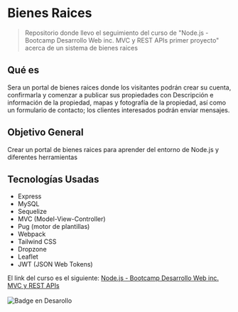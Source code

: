 
# Bienes Raices


> Repositorio donde llevo el seguimiento del curso de "Node.js - Bootcamp Desarrollo Web inc. MVC y REST APIs primer proyecto" acerca de un sistema de bienes raices



## Qué es

Sera un portal de bienes raices donde los visitantes podrán crear su cuenta, confirmarla y comenzar a publicar sus propiedades con Descripción e información de la propiedad, mapas y fotografía de la propiedad, así como un formulario de contacto; los clientes interesados podrán enviar mensajes.
## Objetivo General

Crear un portal de bienes raices para aprender del entorno de Node.js y diferentes herramientas

## Tecnologías Usadas

- Express
- MySQL
- Sequelize
- MVC (Model-View-Controller)
- Pug (motor de plantillas)
- Webpack
- Tailwind CSS
- Dropzone
- Leaflet
- JWT (JSON Web Tokens)

El link del curso es el siguiente:
<a href="https://www.udemy.com/course/nodejs-bootcamp-desarrollo-web-mvc-y-rest-apis/"> Node.js - Bootcamp Desarrollo Web inc. MVC y REST APIs </a>
<br>
<br>
![Badge en Desarollo](https://img.shields.io/badge/STATUS-EN%20DESAROLLO-green)
